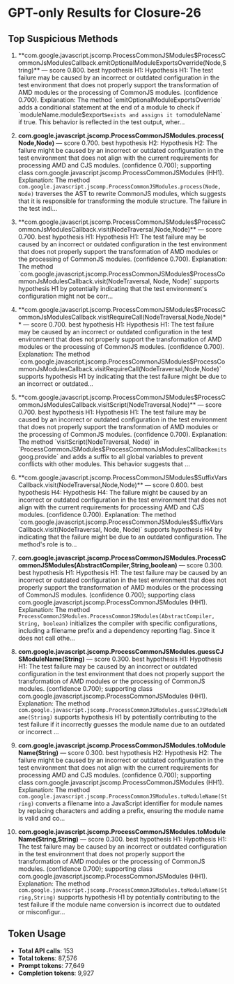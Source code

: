 # GPT-only Results for Closure-26

## Top Suspicious Methods

1. **com.google.javascript.jscomp.ProcessCommonJSModules$ProcessCommonJsModulesCallback.emitOptionalModuleExportsOverride(Node,String)** — score 0.800. best hypothesis H1: Hypothesis H1: The test failure may be caused by an incorrect or outdated configuration in the test environment that does not properly support the transformation of AMD modules or the processing of CommonJS modules. (confidence 0.700).
    Explanation: The method `emitOptionalModuleExportsOverride` adds a conditional statement at the end of a module to check if `moduleName.module$exports` exists and assigns it to `moduleName` if true. This behavior is reflected in the test output, wher...

2. **com.google.javascript.jscomp.ProcessCommonJSModules.process(Node,Node)** — score 0.700. best hypothesis H2: Hypothesis H2: The failure might be caused by an incorrect or outdated configuration in the test environment that does not align with the current requirements for processing AMD and CJS modules. (confidence 0.700); supporting class com.google.javascript.jscomp.ProcessCommonJSModules (HH1).
    Explanation: The method `com.google.javascript.jscomp.ProcessCommonJSModules.process(Node, Node)` traverses the AST to rewrite CommonJS modules, which suggests that it is responsible for transforming the module structure. The failure in the test indi...

3. **com.google.javascript.jscomp.ProcessCommonJSModules$ProcessCommonJsModulesCallback.visit(NodeTraversal,Node,Node)** — score 0.700. best hypothesis H1: Hypothesis H1: The test failure may be caused by an incorrect or outdated configuration in the test environment that does not properly support the transformation of AMD modules or the processing of CommonJS modules. (confidence 0.700).
    Explanation: The method `com.google.javascript.jscomp.ProcessCommonJSModules$ProcessCommonJsModulesCallback.visit(NodeTraversal, Node, Node)` supports hypothesis H1 by potentially indicating that the test environment's configuration might not be corr...

4. **com.google.javascript.jscomp.ProcessCommonJSModules$ProcessCommonJsModulesCallback.visitRequireCall(NodeTraversal,Node,Node)** — score 0.700. best hypothesis H1: Hypothesis H1: The test failure may be caused by an incorrect or outdated configuration in the test environment that does not properly support the transformation of AMD modules or the processing of CommonJS modules. (confidence 0.700).
    Explanation: The method `com.google.javascript.jscomp.ProcessCommonJSModules$ProcessCommonJsModulesCallback.visitRequireCall(NodeTraversal,Node,Node)` supports hypothesis H1 by indicating that the test failure might be due to an incorrect or outdated...

5. **com.google.javascript.jscomp.ProcessCommonJSModules$ProcessCommonJsModulesCallback.visitScript(NodeTraversal,Node)** — score 0.700. best hypothesis H1: Hypothesis H1: The test failure may be caused by an incorrect or outdated configuration in the test environment that does not properly support the transformation of AMD modules or the processing of CommonJS modules. (confidence 0.700).
    Explanation: The method `visitScript(NodeTraversal, Node)` in `ProcessCommonJSModules$ProcessCommonJsModulesCallback` emits `goog.provide` and adds a suffix to all global variables to prevent conflicts with other modules. This behavior suggests that ...

6. **com.google.javascript.jscomp.ProcessCommonJSModules$SuffixVarsCallback.visit(NodeTraversal,Node,Node)** — score 0.600. best hypothesis H4: Hypothesis H4: The failure might be caused by an incorrect or outdated configuration in the test environment that does not align with the current requirements for processing AMD and CJS modules. (confidence 0.700).
    Explanation: The method `com.google.javascript.jscomp.ProcessCommonJSModules$SuffixVarsCallback.visit(NodeTraversal, Node, Node)` supports hypothesis H4 by indicating that the failure might be due to an outdated configuration. The method's role is to...

7. **com.google.javascript.jscomp.ProcessCommonJSModules.ProcessCommonJSModules(AbstractCompiler,String,boolean)** — score 0.300. best hypothesis H1: Hypothesis H1: The test failure may be caused by an incorrect or outdated configuration in the test environment that does not properly support the transformation of AMD modules or the processing of CommonJS modules. (confidence 0.700); supporting class com.google.javascript.jscomp.ProcessCommonJSModules (HH1).
    Explanation: The method `ProcessCommonJSModules.ProcessCommonJSModules(AbstractCompiler, String, boolean)` initializes the compiler with specific configurations, including a filename prefix and a dependency reporting flag. Since it does not call othe...

8. **com.google.javascript.jscomp.ProcessCommonJSModules.guessCJSModuleName(String)** — score 0.300. best hypothesis H1: Hypothesis H1: The test failure may be caused by an incorrect or outdated configuration in the test environment that does not properly support the transformation of AMD modules or the processing of CommonJS modules. (confidence 0.700); supporting class com.google.javascript.jscomp.ProcessCommonJSModules (HH1).
    Explanation: The method `com.google.javascript.jscomp.ProcessCommonJSModules.guessCJSModuleName(String)` supports hypothesis H1 by potentially contributing to the test failure if it incorrectly guesses the module name due to an outdated or incorrect ...

9. **com.google.javascript.jscomp.ProcessCommonJSModules.toModuleName(String)** — score 0.300. best hypothesis H2: Hypothesis H2: The failure might be caused by an incorrect or outdated configuration in the test environment that does not align with the current requirements for processing AMD and CJS modules. (confidence 0.700); supporting class com.google.javascript.jscomp.ProcessCommonJSModules (HH1).
    Explanation: The method `com.google.javascript.jscomp.ProcessCommonJSModules.toModuleName(String)` converts a filename into a JavaScript identifier for module names by replacing characters and adding a prefix, ensuring the module name is valid and co...

10. **com.google.javascript.jscomp.ProcessCommonJSModules.toModuleName(String,String)** — score 0.300. best hypothesis H1: Hypothesis H1: The test failure may be caused by an incorrect or outdated configuration in the test environment that does not properly support the transformation of AMD modules or the processing of CommonJS modules. (confidence 0.700); supporting class com.google.javascript.jscomp.ProcessCommonJSModules (HH1).
    Explanation: The method `com.google.javascript.jscomp.ProcessCommonJSModules.toModuleName(String,String)` supports hypothesis H1 by potentially contributing to the test failure if the module name conversion is incorrect due to outdated or misconfigur...


## Token Usage

- **Total API calls**: 153
- **Total tokens**: 87,576
- **Prompt tokens**: 77,649
- **Completion tokens**: 9,927
